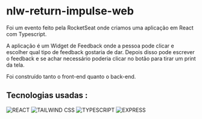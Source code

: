 # nlw-return-impulse-web
Foi um evento feito pela RocketSeat onde criamos uma aplicação em React com Typescript.

A aplicação é um Widget de Feedback onde a pessoa pode clicar e escolher qual tipo de feedback gostaria de dar. Depois disso pode escrever o feedback e se achar necessário poderia clicar no botão para tirar um print da tela.

Foi construído tanto o front-end quanto o back-end.

## Tecnologias usadas :
<img allign="center" alt="REACT" src="https://img.shields.io/badge/React-20232A?style=for-the-badge&logo=react&logoColor=61DAFB">
<img allign="center" alt="TAILWIND CSS" src="https://img.shields.io/badge/Tailwind_CSS-38B2AC?style=for-the-badge&logo=tailwind-css&logoColor=white">
<img allign="center" alt="TYPESCRIPT" src="https://img.shields.io/badge/TypeScript-007ACC?style=for-the-badge&logo=typescript&logoColor=white">
<img allign="center" alt="EXPRESS" src="https://img.shields.io/badge/Express.js-404D59?style=for-the-badge">
